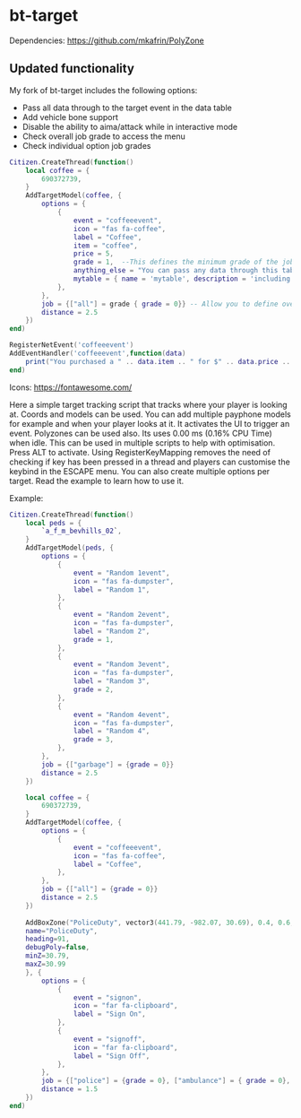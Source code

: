 # bt-target
 
Dependencies: https://github.com/mkafrin/PolyZone

## Updated functionality
My fork of bt-target includes the following options:
* Pass all data through to the target event in the data table 
* Add vehicle bone support
* Disable the ability to aima/attack while in interactive mode
* Check overall job grade to access the menu 
* Check individual option job grades 


```lua
Citizen.CreateThread(function()
    local coffee = {
        690372739,
    }
    AddTargetModel(coffee, {
        options = {
            {
                event = "coffeeevent",
                icon = "fas fa-coffee",
                label = "Coffee",
                item = "coffee",
                price = 5,
                grade = 1,  --This defines the minimum grade of the jobs defined below to access this option
                anything_else = "You can pass any data through this table",
                mytable = { name = 'mytable', description = 'including another table'},
            },
        },
        job = {["all"] = grade { grade = 0}} -- Allow you to define overall grade requirements to access any option within this interaction
        distance = 2.5
    })
end)

RegisterNetEvent('coffeeevent')
AddEventHandler('coffeeevent',function(data)
    print("You purchased a " .. data.item .. " for $" .. data.price .. ". Enjoy!")
end)
```

Icons: https://fontawesome.com/

Here a simple target tracking script that tracks where your player is looking at. Coords and models can be used. You can add multiple payphone models for example and when your player looks at it. It activates the UI to trigger an event. Polyzones can be used also. Its uses 0.00 ms (0.16% CPU Time) when idle. This can be used in multiple scripts to help with optimisation. Press ALT to activate. Using RegisterKeyMapping removes the need of checking if key has been pressed in a thread and players can customise the keybind in the ESCAPE menu. You can also create multiple options per target. Read the example to learn how to use it.

Example: 

```lua
Citizen.CreateThread(function()
    local peds = {
        `a_f_m_bevhills_02`,
    }
    AddTargetModel(peds, {
        options = {
            {
                event = "Random 1event",
                icon = "fas fa-dumpster",
                label = "Random 1",
            },
            {
                event = "Random 2event",
                icon = "fas fa-dumpster",
                label = "Random 2",
                grade = 1,
            },
            {
                event = "Random 3event",
                icon = "fas fa-dumpster",
                label = "Random 3",
                grade = 2,
            },
            {
                event = "Random 4event",
                icon = "fas fa-dumpster",
                label = "Random 4",
                grade = 3,
            },
        },
        job = {["garbage"] = {grade = 0}}
        distance = 2.5
    })

    local coffee = {
        690372739,
    }
    AddTargetModel(coffee, {
        options = {
            {
                event = "coffeeevent",
                icon = "fas fa-coffee",
                label = "Coffee",
            },
        },
        job = {["all"] = {grade = 0}}
        distance = 2.5
    })
    
    AddBoxZone("PoliceDuty", vector3(441.79, -982.07, 30.69), 0.4, 0.6, {
	name="PoliceDuty",
	heading=91,
	debugPoly=false,
	minZ=30.79,
	maxZ=30.99
    }, {
        options = {
            {
                event = "signon",
                icon = "far fa-clipboard",
                label = "Sign On",
            },
            {
                event = "signoff",
                icon = "far fa-clipboard",
                label = "Sign Off",
            },
        },
        job = {["police"] = {grade = 0}, ["ambulance"] = { grade = 0}, ["mechanic"] = {grade =0 }},
        distance = 1.5
    })
end)
```
